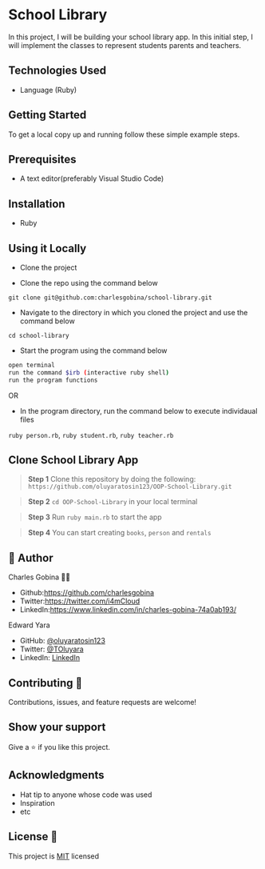 # School Library
In this project, I will be building your school library app. In this initial step, I will implement the classes to represent students parents and teachers.


## Technologies Used

* Language (Ruby)

## Getting Started

To get a local copy up and running follow these simple example steps.

## Prerequisites
* A text editor(preferably Visual Studio Code)

## Installation
* Ruby

## Using it Locally

* Clone the project

* Clone the repo using the command below

```
git clone git@github.com:charlesgobina/school-library.git
```

* Navigate to the directory in which you cloned the project and use the command below

```
cd school-library
```

* Start the program using the command below
```bash
open terminal
run the command $irb (interactive ruby shell)
run the program functions
```

OR 

* In the program directory, run the command below to execute individaual files

`ruby person.rb`, `ruby student.rb`, `ruby teacher.rb`

## Clone School Library App

>**Step 1** Clone this repository by doing the following: `https://github.com/oluyaratosin123/OOP-School-Library.git`

>**Step 2** `cd OOP-School-Library` in your local terminal

>**Step 3** Run `ruby main.rb` to start the app

>**Step 4** You can start creating `books`, `person` and `rentals`


## 👤 Author 
Charles Gobina :student: 
* Github:https://github.com/charlesgobina 
* Twitter:https://twitter.com/i4mCloud
* LinkedIn:https://www.linkedin.com/in/charles-gobina-74a0ab193/

Edward Yara 
- GitHub: [@oluyaratosin123](https://github.com/oluyaratosin123)
- Twitter: [@TOluyara](https://twitter.com/TOluyara)
- LinkedIn: [LinkedIn](https://www.linkedin.com/in/edward-oluyara/)

## Contributing :handshake:
Contributions, issues, and feature requests are welcome!

## Show your support
Give a 	:star: if you like this project.

## Acknowledgments
* Hat tip to anyone whose code was used
* Inspiration
* etc

## License :memo:
This project is [MIT](https://github.com/microverseinc/readme-template/blob/master/MIT.md) licensed
